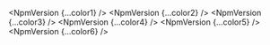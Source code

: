 <script lang="ts">
  import { NpmVersion } from 'svelte-shields'
  import type { NpmVersionPropsType } from 'svelte-shields';

  const color1: NpmVersionPropsType = {
    packageName: 'svelte-5-ui-lib',
    color: 'green'
  }

  const color2: NpmVersionPropsType = {
    packageName: 'svelte-5-ui-lib',
    color: '00FF00' 
  }

  const color3: NpmVersionPropsType = {
    packageName: 'svelte-5-ui-lib',
    color: 'rgb(0, 255, 0)' 
  }

  const color4: NpmVersionPropsType = {
    packageName: 'svelte-5-ui-lib',
    color: 'rgba(0, 255, 0, 1)' 
  }

  const color5: NpmVersionPropsType = {
    packageName: 'svelte-5-ui-lib',
    color: 'hsl(120, 100%, 50%)' 
  }

  const color6: NpmVersionPropsType = {
    packageName: 'svelte-5-ui-lib',
    color: 'hsla(120, 100%, 50%, 1)' 
  }
</script>

<NpmVersion {...color1} />
<NpmVersion {...color2} />
<NpmVersion {...color3} />
<NpmVersion {...color4} />
<NpmVersion {...color5} />
<NpmVersion {...color6} />
